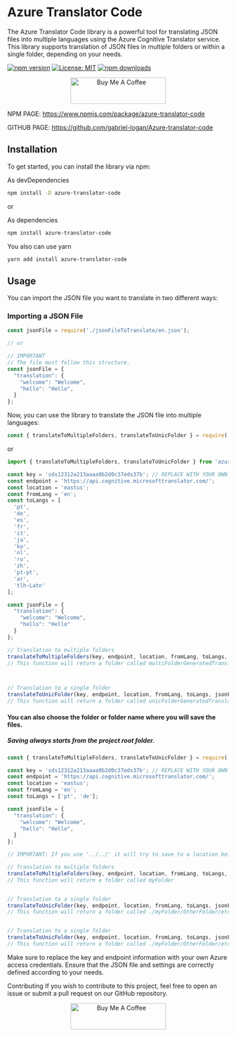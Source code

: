 # Azure Translator Code

The Azure Translator Code library is a powerful tool for translating JSON files into multiple languages using the Azure Cognitive Translator service. This library supports translation of JSON files in multiple folders or within a single folder, depending on your needs.

[![npm version](https://badge.fury.io/js/azure-translator-code.svg)](https://badge.fury.io/js/azure-translator-code)
[![License: MIT](https://img.shields.io/badge/License-MIT-yellow.svg)](https://opensource.org/licenses/MIT)
[![npm downloads](https://img.shields.io/npm/dm/azure-translator-code.svg?style=flat-square)](https://npm-stat.com/charts.html?package=azure-translator-code)

<p align="center">
	<a href="https://www.buymeacoffee.com/gabriellogan" target="_blank">
		<img src="https://cdn.buymeacoffee.com/buttons/v2/default-yellow.png" alt="Buy Me A Coffee" style="height: 60px !important;width: 217px !important;" >
	</a>
</p>

NPM PAGE: https://www.npmjs.com/package/azure-translator-code

GITHUB PAGE: https://github.com/gabriel-logan/Azure-translator-code

## Installation

To get started, you can install the library via npm:

As devDependencies
```bash
npm install -D azure-translator-code
```
or

As dependencies
```bash
npm install azure-translator-code
```

You also can use yarn

```bash
yarn add install azure-translator-code
```

## Usage

You can import the JSON file you want to translate in two different ways:

### Importing a JSON File

```javascript
const jsonFile = require('./jsonFileToTranslate/en.json');

// or

// IMPORTANT
// The file must follow this structure.
const jsonFile = {
  "translation": {
    "welcome": "Welcome",
    "hello": "Hello",
  }
};
```

Now, you can use the library to translate the JSON file into multiple languages:

```javascript
const { translateToMultipleFolders, translateToUnicFolder } = require('azure-translator-code');
```
or
```javascript
import { translateToMultipleFolders, translateToUnicFolder } from 'azure-translator-code';
```

```javascript
const key = 'sds12312a213aaaa9b2d0c37eds37b'; // REPLACE WITH YOUR OWN KEY HERE
const endpoint = 'https://api.cognitive.microsofttranslator.com/';
const location = 'eastus';
const fromLang = 'en';
const toLangs = [
  'pt',
  'de',
  'es',
  'fr',
  'it',
  'ja',
  'ko',
  'nl',
  'ru',
  'zh',
  'pt-pt',
  'ar',
  'tlh-Latn'
];

const jsonFile = {
  "translation": {
    "welcome": "Welcome",
    "hello": "Hello"
  }
};

// Translation to multiple folders
translateToMultipleFolders(key, endpoint, location, fromLang, toLangs, jsonFile);
// This function will return a folder called multiFolderGeneratedTranslations



// Translation to a single folder
translateToUnicFolder(key, endpoint, location, fromLang, toLangs, jsonFile);
// This function will return a folder called unicFolderGeneratedTranslations
```

#### You can also choose the folder or folder name where you will save the files.
##### Saving always starts from the project root folder.

```javascript
const { translateToMultipleFolders, translateToUnicFolder } = require('azure-translator-code');

const key = 'sds12312a213aaaa9b2d0c37eds37b'; // REPLACE WITH YOUR OWN KEY HERE
const endpoint = 'https://api.cognitive.microsofttranslator.com/';
const location = 'eastus';
const fromLang = 'en';
const toLangs = ['pt', 'de'];

const jsonFile = {
  "translation": {
    "welcome": "Welcome",
    "hello": "Hello",
  }
};

// IMPORTANT: If you use '../../' it will try to save to a location before the root folder

// Translation to multiple folders
translateToMultipleFolders(key, endpoint, location, fromLang, toLangs, jsonFile, 'myFolder');
// This function will return a folder called myFolder


// Translation to a single folder
translateToUnicFolder(key, endpoint, location, fromLang, toLangs, jsonFile, 'myFolder/OtherFolder/etc');
// This function will return a folder called ./myFolder/OtherFolder/etc


// Translation to a single folder
translateToUnicFolder(key, endpoint, location, fromLang, toLangs, jsonFile, './myFolder/OtherFolder/etc');
// This function will return a folder called ./myFolder/OtherFolder/etc
```

Make sure to replace the key and endpoint information with your own Azure access credentials. Ensure that the JSON file and settings are correctly defined according to your needs.

Contributing
If you wish to contribute to this project, feel free to open an issue or submit a pull request on our GitHub repository.

<p align="center">
	<a href="https://www.buymeacoffee.com/gabriellogan" target="_blank">
		<img src="https://cdn.buymeacoffee.com/buttons/v2/default-yellow.png" alt="Buy Me A Coffee" style="height: 60px !important;width: 217px !important;" >
	</a>
</p>
